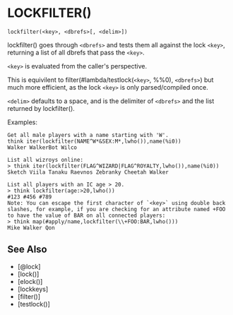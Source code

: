 # LOCKFILTER()
`lockfilter(<key>, <dbrefs>[, <delim>])`

  lockfilter() goes through `<dbrefs>` and tests them all against the lock `<key>`, returning a list of all dbrefs that pass the `<key>`.

  `<key>` is evaluated from the caller's perspective.

  This is equivilent to filter(#lambda/testlock(`<key>`, %%0), `<dbrefs>`) but much more efficient, as the lock `<key>` is only parsed/compiled once.

  `<delim>` defaults to a space, and is the delimiter of `<dbrefs>` and the list returned by lockfilter().

  Examples:
```
Get all male players with a name starting with 'W'.
think iter(lockfilter(NAME^W*&SEX:M*,lwho()),name(%i0))
Walker WalkerBot Wilco
```

    List all wizroys online:
    > think iter(lockfilter(FLAG^WIZARD|FLAG^ROYALTY,lwho()),name(%i0))
    Sketch Viila Tanaku Raevnos Zebranky Cheetah Walker

    List all players with an IC age > 20.
    > think lockfilter(age:>20,lwho())
    #123 #456 #789
    Note: You can escape the first character of `<key>` using double back slashes, for example, if you are checking for an attribute named +FOO to have the value of BAR on all connected players:
    > think map(#apply/name,lockfilter(\\+FOO:BAR,lwho()))
    Mike Walker Qon


## See Also
- [@lock]
- [lock()]
- [elock()]
- [lockkeys]
- [filter()]
- [testlock()]

